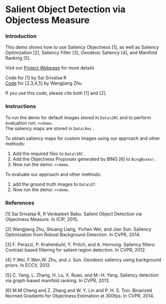 # Salient Object Detection via Objectess Measure

### Introduction


This demo shows how to use Saliency Objectness [1], as well as Saliency Optimization [2], Saliency Filter [3], Geodesic Saliency [4], and Manifold Ranking [5].

Visit our [Project Webpage](http://saisrivatsan.github.io/SaliencyWebpage/) for more details


Code for [1] by Sai Srivatsa R  
[Code](http://research.microsoft.com/en-US/people/yichenw/mcode_addslicsourcecode_8_30_2014.rar) for [2,3,4,5] by Wangjiang Zhu  


If you use this code, please cite both [1] and [2].

### Instructions

To run the demo for default images stored in `Data\SRC` and to perform evaluation run: `>>demo`.  
The saliency maps are stored in `Data\Res` .  

To obtain saliency maps for custom images using our approach and other methods: 

1. Add the required files to `Data\SRC` .  
2. Add the Objectness Proposals generated by BING [6] to `BingBoxes\` .  
3. Now run the demo: `>>demo`.    

To evaluate our approach and other methods:  

1. add the ground truth images to `Data\GT`.  
2. Now run the demo: `>>demo`.    


### References


[1] Sai Srivatsa R, R Venkatesh Babu. Salient Object Detection via
Objectness Measure. In ICIP, 2015.

[2] Wangjiang Zhu, Shuang Liang, Yichen Wei, and Jian Sun. Saliency
Optimization from Robust Background Detection. In CVPR, 2014.

[3] F. Perazzi, P. Krahenbuhl, Y. Pritch, and A. Hornung. Saliency
filters: Contrast based filtering for salient region detection.
In CVPR, 2012.

[4] Y.Wei, F.Wen,W. Zhu, and J. Sun. Geodesic saliency using
background priors. In ECCV, 2012.

[5] C. Yang, L. Zhang, H. Lu, X. Ruan, and M.-H. Yang. Saliency
detection via graph-based manifold ranking. In CVPR, 2013.

[6] M.M Cheng and Z. Zhang and W. Y. Lin and P. H. S. Torr. Binarized 
Normed Gradients for Objectness Estimation at 300fps. In CVPR, 2014.




